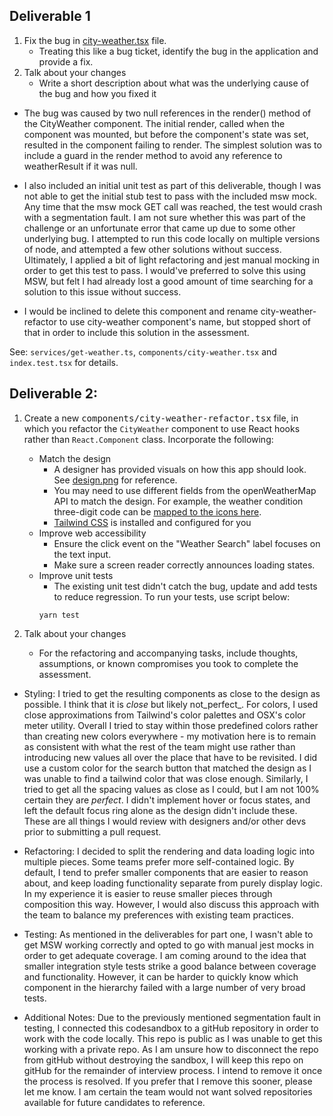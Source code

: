 ## Deliverable 1 

1. Fix the bug in [city-weather.tsx](components/city-weather.tsx) file.
    - Treating this like a bug ticket, identify the bug in the application and provide a fix.
2. Talk about your changes
    - Write a short description about what was the underlying cause of the bug and how you fixed it

- The bug was caused by two null references in the render() method of the CityWeather component. The initial render, called when the component was mounted, but before the component's state was set, resulted in the component failing to render. The simplest solution was to include a guard in the render method to avoid any reference to weatherResult if it was null.


- I also included an initial unit test as part of this deliverable, though I was not able to get the initial stub test to pass with the included msw mock. Any time that the msw mock GET call was reached, the test would crash with a segmentation fault. I am not sure whether this was part of the challenge or an unfortunate error that came up due to some other underlying bug. I attempted to run this code locally on multiple versions of node, and attempted a few other solutions without success. Ultimately, I applied a bit of light refactoring and jest manual mocking in order to get this test to pass. I would've preferred to solve this using MSW, but felt I had already lost a good amount of time searching for a solution to this issue without success. 


- I would be inclined to delete this component and rename city-weather-refactor to use city-weather component's name, but stopped short of that in order to include this solution in the assessment. 

See: `services/get-weather.ts`, `components/city-weather.tsx` and `index.test.tsx` for details.

## Deliverable 2:

1. Create a new <samp>components/city-weather-refactor.tsx</samp> file, in which you refactor the `CityWeather` component to use React hooks rather than `React.Component` class. Incorporate the following:

    - Match the design
        - A designer has provided visuals on how this app should look. See [design.png](design.png) for reference.
        - You may need to use different fields from the openWeatherMap API to match the design. For example, the weather condition three-digit code can be [mapped to the icons here](https://openweathermap.org/weather-conditions).
        - [Tailwind CSS](https://tailwindcss.com/docs/background-color) is installed and configured for you
    - Improve web accessibility
        - Ensure the click event on the "Weather Search" label focuses on the text input.
        - Make sure a screen reader correctly announces loading states.
    - Improve unit tests
        - The existing unit test didn't catch the bug, update and add tests to reduce regression. To run your tests, use script below:
       ```
       yarn test
       ```

2. Talk about your changes
    - For the refactoring and accompanying tasks, include thoughts, assumptions, or known compromises you took to complete the assessment.

- Styling: 
I tried to get the resulting components as close to the design as possible. I think that it is _close_ but likely not_perfect_. For colors, I used close approximations from Tailwind's color palettes and OSX's color meter utility. Overall I tried to stay within those predefined colors rather than creating new colors everywhere - my motivation here is to remain as consistent with what the rest of the team might use rather than introducing new values all over the place that have to be revisited. I did use a custom color for the search button that matched the design as I was unable to find a tailwind color that was close enough. Similarly, I tried to get all the spacing values as close as I could, but I am not 100% certain they are _perfect_. I didn't implement hover or focus states, and left the default focus ring alone as the design didn't include these. These are all things I would review with designers and/or other devs prior to submitting a pull request.


- Refactoring: 
I decided to split the rendering and data loading logic into multiple pieces. Some teams prefer more self-contained logic. By default, I tend to prefer smaller components that are easier to reason about, and keep loading functionality separate from purely display logic. In my experience it is easier to reuse smaller pieces through composition this way. However, I would also discuss this approach with the team to balance my preferences with existing team practices.


- Testing:
As mentioned in the deliverables for part one, I wasn't able to get MSW working correctly and opted to go with manual jest mocks in order to get adequate coverage. I am coming around to the idea that smaller integration style tests strike a good balance between coverage and functionality. However, it can be harder to quickly know which component in the hierarchy failed with a large number of very broad tests.


- Additional Notes:
Due to the previously mentioned segmentation fault in testing, I connected this codesandbox to a gitHub repository in order to work with the code locally. This repo is public as I was unable to get this working with a private repo. As I am unsure how to disconnect the repo from gitHub without destroying the sandbox, I will keep this repo on gitHub for the remainder of interview process. I intend to remove it once the process is resolved. If you prefer that I remove this sooner, please let me know. I am certain the team would not want solved repositories available for future candidates to reference. 
